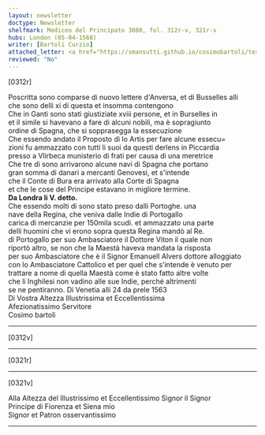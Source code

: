 ```yaml
---
layout: newsletter
doctype: Newsletter
shelfmark: Mediceo del Principato 3080, fol. 312r-v, 321r-v
hubs: London (05-04-1568)
writer: [Bartoli Curzio]
attached_letter: <a href="https://smansutti.github.io/cosimobartoli/texts/TBD/">TBD</a>
reviewed: "No"
---
```


[0312r]  
  
  
Poscritta sono comparse di nuovo lettere d'Anversa, et di Busselles alli  
che sono delli xi di questa et insomma contengono  
Che in Ganti sono stati giustiziate xviii persone, et in Burselles in  
et il simile si havevano a fare di alcuni nobili, ma è sopragiunto  
ordine di Spagna, che si sopprasegga la essecuzione  
Che essendo andato il Proposto di lo Artis per fare alcune essecu=  
zioni fu ammazzato con tutti li suoi da questi derlens in Piccardia  
presso a Vlirbeca munisterio di frati per causa di una meretrice  
Che tre dì sono arrivarono alcune navi di Spagna che portano  
gran somma di danari a mercanti Genovesi, et s'intende  
che il Conte di Bura era arrivato alla Corte di Spagna  
et che le cose del Principe estavano in migliore termine.  
<strong>Da Londra li V. detto.</strong>  
Che essendo molti di sono stato preso dalli Portoghe. una  
nave della Regina, che veniva dalle Indie di Portogallo  
carica di mercanzie per 150mila scudi. et ammazzato una parte  
delli huomini che vi erono sopra questa Regina mandò al Re.  
di Portogallo per suo Ambasciatore il Dottore Viton il quale non  
riportò altro, se non che la Maestà haveva mandata la risposta  
per suo Ambasciatore che è il Signor Emanuell Alvers dottore alloggiato  
con lo Ambasciatore Cattolico et per quel che s'intende è venuto per  
trattare a nome di quella Maestà come è stato fatto altre volte  
che li Inghilesi non vadino alle sue Indie, perché altrimenti  
se ne pentiranno. Di Venetia alli 24 da prele 1563  
Di Vostra Altezza Illustrissima et Eccellentissima  
Afezionatissimo Servitore  
Cosimo bartoli  
  
---  

[0312v]  
  
  
  
---  

[0321r]  
  
  
  
---  

[0321v]  
  
  
Alla Altezza del Illustrissimo et Eccellentissimo Signor il Signor  
Principe di Fiorenza et Siena mio  
Signor et Patron osservantissimo  
  
---  

